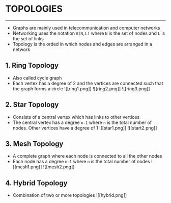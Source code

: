 # TOPOLOGIES
----
- Graphs are mainly used in telecommunication and computer networks
- Networking uses the notation `G(N,L)` where `N` is the set of nodes and `L` is the set of links
- Topology is the orded in which nodes and edges are arranged in a network

## 1. Ring Topology
- Also called cycle graph
- Each vertex has a degree of 2 and the vertices are connected such that the graph forms a circle 
![[ring1.png]]
![[ring2.png]]
![[ring3.png]]

## 2. Star Topology
- Consists of a central vertex which has links to other vertices
- The central vertex has a degree `n-1` where `n` is the total number of nodes. Other vertices have a degree of 1
![[star1.png]]
![[start2.png]]

## 3. Mesh Topology
- A complete graph where each node is connected to all the other nodes
- Each node has a degree `n-1` where `n` is the total number of nodes
![[mesh1.png]]
![[mesh2.png]]

## 4. Hybrid Topology
- Combination of two or more topologies
 ![[hybrid.png]]

  